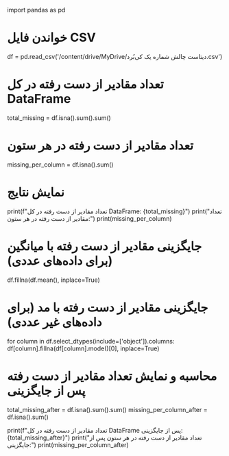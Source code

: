 import pandas as pd

# خواندن فایل CSV
df = pd.read_csv('/content/drive/MyDrive/دیتاست چالش شماره یک کی‌بُرد.csv')

# تعداد مقادیر از دست رفته در کل DataFrame
total_missing = df.isna().sum().sum()

# تعداد مقادیر از دست رفته در هر ستون
missing_per_column = df.isna().sum()

# نمایش نتایج
print(f"تعداد مقادیر از دست رفته در کل DataFrame: {total_missing}")
print("تعداد مقادیر از دست رفته در هر ستون:")
print(missing_per_column)

# جایگزینی مقادیر از دست رفته با میانگین (برای داده‌های عددی)
df.fillna(df.mean(), inplace=True)



# جایگزینی مقادیر از دست رفته با مد (برای داده‌های غیر عددی)
for column in df.select_dtypes(include=['object']).columns:
    df[column].fillna(df[column].mode()[0], inplace=True)

# محاسبه و نمایش تعداد مقادیر از دست رفته پس از جایگزینی
total_missing_after = df.isna().sum().sum()
missing_per_column_after = df.isna().sum()

print(f"تعداد مقادیر از دست رفته در کل DataFrame پس از جایگزینی: {total_missing_after}")
print("تعداد مقادیر از دست رفته در هر ستون پس از جایگزینی:")
print(missing_per_column_after)
